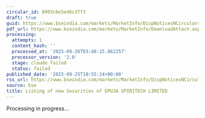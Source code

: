 ```yaml
---
circular_id: 0903c6e5ed6c37f3
draft: true
guid: https://www.bseindia.com/markets/MarketInfo/DispNoticesNCirculars.aspx?Noticeid={4820CBEC-536B-4012-9A76-F2F5E08091CE}&noticeno=20250925-12&dt=09/25/2025&icount=12&totcount=65&flag=0
pdf_url: https://www.bseindia.com/markets/MarketInfo/DownloadAttach.aspx?id=20250925-12&attachedId=67eafade-b0de-4907-9a94-dc398a55346b
processing:
  attempts: 1
  content_hash: ''
  processed_at: '2025-09-26T03:48:15.862257'
  processor_version: '2.0'
  stage: claude_failed
  status: failed
published_date: '2025-09-25T10:55:24+00:00'
rss_url: https://www.bseindia.com/markets/MarketInfo/DispNoticesNCirculars.aspx?Noticeid={4820CBEC-536B-4012-9A76-F2F5E08091CE}&noticeno=20250925-12&dt=09/25/2025&icount=12&totcount=65&flag=0
source: bse
title: Listing of new Securities of EPUJA SPIRITECH LIMITED
---
```


Processing in progress...
